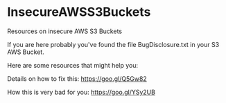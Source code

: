 # InsecureAWSS3Buckets
Resources on insecure AWS S3 Buckets

If you are here probably you've found the file BugDisclosure.txt in your S3 AWS Bucket.


Here are some resources that might help you:

Details on how to fix this: https://goo.gl/Q5Gw82

How this is very bad for you: https://goo.gl/YSy2UB

